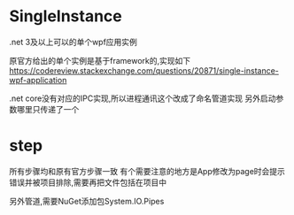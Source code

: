 # SingleInstance
.net 3及以上可以的单个wpf应用实例


原官方给出的单个实例是基于framework的,实现如下
https://codereview.stackexchange.com/questions/20871/single-instance-wpf-application

.net core没有对应的IPC实现,所以进程通讯这个改成了命名管道实现
另外启动参数哪里只传递了一个


# step
所有步骤均和原有官方步骤一致
有个需要注意的地方是App修改为page时会提示错误并被项目排除,需要再把文件包括在项目中

另外管道,需要NuGet添加包System.IO.Pipes

